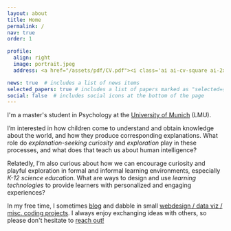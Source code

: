 ```yaml
---
layout: about
title: Home
permalink: /
nav: true
order: 1

profile:
  align: right
  image: portrait.jpeg
  address: <a href="/assets/pdf/CV.pdf"><i class='ai ai-cv-square ai-2x'></i></a> <a href="mailto:adaniabutto@gmail.com"><i class='fas fa-envelope fa-2x'></i></a> <a href="https://github.com/adaniabutto"><i class='fab fa-github fa-2x'></i></a><br><br>adaniabutto[at]gmail[dot]com

news: true  # includes a list of news items
selected_papers: true # includes a list of papers marked as "selected={true}"
social: false  # includes social icons at the bottom of the page
---
```

I'm a master's student in Psychology at the <a href="https://www.lmu.de/en/about-lmu/index.html">University of Munich</a> (LMU).

I’m interested in how children come to understand and obtain knowledge about the world, and how they produce corresponding explanations. What role do <em>explanation-seeking curiosity</em> and <em>exploration</em> play in these processes, and what does that teach us about human intelligence?

Relatedly, I’m also curious about how we can encourage curiosity and playful exploration in formal and informal learning environments, especially <em>K-12 science education</em>. What are ways to design and use <em>learning technologies</em> to provide learners with personalized and engaging experiences?

In my free time, I sometimes <a href="/writings/">blog</a> and dabble in small <a href="https://github.com/adaniabutto">webdesign / data viz / misc. coding projects</a>. I always enjoy exchanging ideas with others, so please don't hesitate to <a href="mailto:adaniabutto@gmail.com">reach out!</a><br><br>